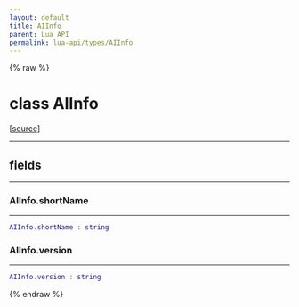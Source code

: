 ```yaml
---
layout: default
title: AIInfo
parent: Lua API
permalink: lua-api/types/AIInfo
---
```


{% raw %}

# class AIInfo





[<a href="https://github.com/rhys-vdw/RecoilEngine/blob/39a0440f8b3d03a340a3db9cfeb2e589c3e7d595/rts/Lua/LuaArchive.cpp#L299-L303" target="_blank">source</a>]







---



## fields
---

### AIInfo.shortName
---
```lua
AIInfo.shortName : string
```










### AIInfo.version
---
```lua
AIInfo.version : string
```












{% endraw %}